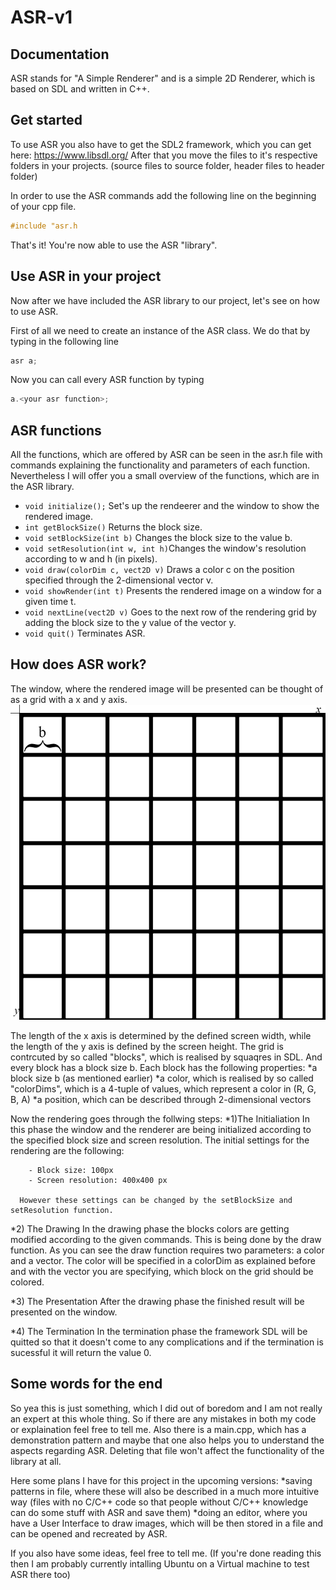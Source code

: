 # ASR-v1

Documentation
-------------

ASR stands for "A Simple Renderer" and is a simple 2D Renderer, which is based on SDL and written in C++.

Get started
-----------
To use ASR you also have to get the SDL2 framework, which you can get here: https://www.libsdl.org/
After that you move the files to it's respective folders in your projects. 
(source files to source folder, header files to header folder)

In order to use the ASR commands add the following line on the beginning of your cpp file.

```cpp
#include "asr.h
```
That's it! You're now able to use the ASR "library".


Use ASR in your project
-----------------------
Now after we have included the ASR library to our project, let's see on how to use ASR. 

First of all we need to create an instance of the ASR class. We do that by typing in the following line
```cpp
asr a;
```

Now you can call every ASR function by typing
```cpp
a.<your asr function>;
```

ASR functions
-------------
All the functions, which are offered by ASR can be seen in the asr.h file with commands explaining the functionality and parameters of each function.
Nevertheless I will offer you a small overview of the functions, which are in the ASR library.

  * ```void initialize();```              Set's up the rendeerer and the window to show the rendered image.
  * ```int getBlockSize()```              Returns the block size.
  * ```void setBlockSize(int b)```        Changes the block size to the value b.
  * ```void setResolution(int w, int h)```Changes the window's resolution according to w and h (in pixels).
  * ```void draw(colorDim c, vect2D v)``` Draws a color c on the position specified through the 2-dimensional vector v.
  * ```void showRender(int t)```          Presents the rendered image on a window for a given time t.
  * ```void nextLine(vect2D v)```         Goes to the next row of the rendering grid by adding the block size to the y value of the vector y.
  * ```void quit()```                     Terminates ASR.
  
  
How does ASR work?
------------------
The window, where the rendered image will be presented can be thought of as a grid with a x and y axis. 
![gridimage](https://github.com/anotherSimpleCoder/asr-v1/blob/master/misc/gridAxis.jpg?raw=true)

The length of the x axis is determined by the defined screen width, while the length of the y axis is defined by the screen height.
The grid is contrcuted by so called "blocks", which is realised by squaqres in SDL. And every block has a block size b. 
Each block has the following properties:
  *a block size b (as mentioned earlier)
  *a color, which is realised by so called "colorDims", which is a 4-tuple of values, which represent a color in (R, G, B, A)
  *a position, which can be described through 2-dimensional vectors
 
 Now the rendering goes through the follwing steps:
  *1)The Initialiation
      In this phase the window and the renderer are being initialized according to the specified block size and screen resolution.
      The initial settings for the rendering are the following:
      
        - Block size: 100px
        - Screen resolution: 400x400 px
        
      However these settings can be changed by the setBlockSize and setResolution function.
  
  *2) The Drawing
      In the drawing phase the blocks colors are getting modified according to the given commands. This is being done by the draw function.
      As you can see the draw function requires two parameters: a color and a vector. The color will be specified in a colorDim as explained before and with the vector you are 
      specifying, which block on the grid should be colored.
      
  *3) The Presentation
      After the drawing phase the finished result will be presented on the window.
      
  *4) The Termination
      In the termination phase the framework SDL will be quitted so that it doesn't come to any complications and if the termination is sucessful it will return the value 0.
      

Some words for the end
----------------------
So yea this is just something, which I did out of boredom and I am not really an expert at this whole thing. So if there are any mistakes in both my code or explaination feel free to tell me. Also there is a main.cpp, which has a demonstration pattern and maybe that one also helps you to understand the aspects regarding ASR. Deleting that file won't affect the functionality of the library at all.

Here some plans I have for this project in the upcoming versions:
  *saving patterns in file, where these will also be described in a much more intuitive way (files with no C/C++ code so that people without C/C++ knowledge can do some stuff
   with ASR and save them)
  *doing an editor, where you have a User Interface to draw images, which will be then stored in a file and can be opened and recreated by ASR.
  
If you also have some ideas, feel free to tell me.
(If you're done reading this then I am probably currently intalling Ubuntu on a Virtual machine to test ASR there too)
